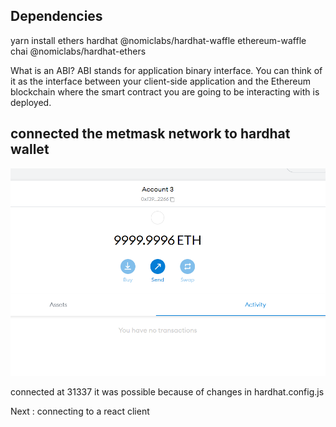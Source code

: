## Dependencies

yarn install ethers hardhat @nomiclabs/hardhat-waffle ethereum-waffle chai @nomiclabs/hardhat-ethers

What is an ABI? ABI stands for application binary interface. You can think of it as the interface between your client-side application and the Ethereum blockchain where the smart contract you are going to be interacting with is deployed.


## connected the metmask network to hardhat wallet

![](metamask_connected.png)

connected at 31337 it was possible because of changes in hardhat.config.js

Next : connecting to a react client

